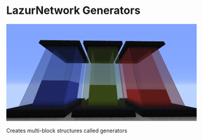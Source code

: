 # LazurNetwork Generators

![Screenshot](./screenshot.png)

Creates multi-block structures called generators